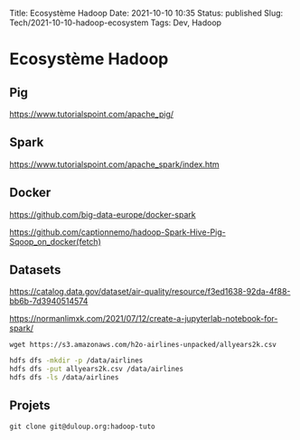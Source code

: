 Title: Ecosystème Hadoop
Date: 2021-10-10 10:35
Status: published
Slug: Tech/2021-10-10-hadoop-ecosystem
Tags: Dev, Hadoop


# Ecosystème Hadoop

## Pig

<https://www.tutorialspoint.com/apache_pig/>

## Spark

<https://www.tutorialspoint.com/apache_spark/index.htm>



## Docker

<https://github.com/big-data-europe/docker-spark>

<https://github.com/captionnemo/hadoop-Spark-Hive-Pig-Sqoop_on_docker(fetch)>


## Datasets

<https://catalog.data.gov/dataset/air-quality/resource/f3ed1638-92da-4f88-bb6b-7d3940514574>


<https://normanlimxk.com/2021/07/12/create-a-jupyterlab-notebook-for-spark/>

	wget https://s3.amazonaws.com/h2o-airlines-unpacked/allyears2k.csv
	

```bash
hdfs dfs -mkdir -p /data/airlines
hdfs dfs -put allyears2k.csv /data/airlines
hdfs dfs -ls /data/airlines
```

## Projets

	git clone git@duloup.org:hadoop-tuto

